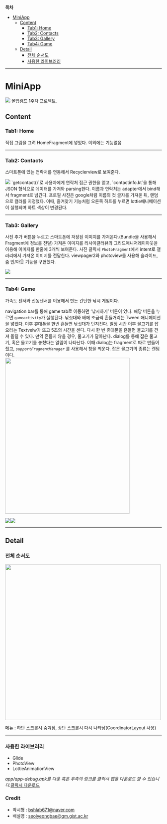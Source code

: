 **목차** 
- [MiniApp](#miniapp)
  * [Content](#content)
    + [Tab1: Home](#tab1--home)
    + [Tab2: Contacts](#tab2--contacts)
    + [Tab3: Gallery](#tab3--gallery)
    + [Tab4: Game](#tab4--game)
  * [Detail](#detail)
    + [전체 순서도](#------)
    + [사용한 라이브러리](#---------)


   
---
# MiniApp
<img src="./files/miniapplogo.png"/>
몰입캠프 1주차 프로젝트.

## Content

### Tab1: Home

직접 그림을 그려 HomeFragment에 넣었다. 이외에는 기능없음

---

### Tab2: Contacts


스마트폰에 있는 연락처를 연동해서 Recyclerview로 보여준다.   

<img src="https://user-images.githubusercontent.com/77565951/148031983-45f953af-de12-4b9d-b875-5c0d9c8bb648.gif" />   
`getcontact()`로 사용자에게 연락처 접근 권한을 얻고, `contactinfo.kt`을 통해 JSON 형식으로 데이터를 가져와 parsing한다. 이름과 연락처는 adapter에서 bind해서 fragment로 넘긴다. 프로필 사진은 google처럼 이름의 첫 글자를 가져온 뒤, 랜덤으로 컬러를 지정했다. 이때, 즐겨찾기 기능처럼 오른쪽 하트를 누르면 lottie애니메이션이 실행되며 하트 색상이 변경된다.

---

### Tab3: Gallery

사진 추가 버튼을 누르고 스마트폰에 저장된 이미지를 가져온다.(Bundle을 사용해서 Fragment에 정보를 전달)
가져온 이미지를 리사이클러뷰의 그리드매니저레이아웃을 이용해 이미지를 한줄에 3개씩 보여준다.
사진 클릭시 `PhotoFragment`에서 intent로 갤러리에서 가져온 이미지를 전달한다. viewpager2와 photoview를 사용해 슬라이드, 줌 인/아웃 기능을 구현했다.   

<img src="https://user-images.githubusercontent.com/77565951/148003792-34658228-c9c8-46f8-9162-7dd76c4cd64e.gif"/>

---

### Tab4: Game

가속도 센서와 진동센서를 이용해서 만든 간단한 낚시 게임이다.

navigation bar를 통해 game tab로 이동하면 ‘낚시하기’ 버튼이 있다. 해당 버튼을 누르면 `gameactivity`가 실행된다. 낚싯대와 배에 조금씩 흔들거리는 Tween 애니메이션을 넣었다. 이후 휴대폰을 한번 흔들면 낚싯대가 던져진다. 일정 시간 이후 물고기를 잡으라는 Textveiw가 뜨고 5초의 시간을 센다. 다시 한 번 휴대폰을 흔들면 물고기를 건져 올릴 수 있다. 만약 흔들지 않을 경우, 물고기가 달아난다. dialog를 통해 잡은 물고기, 혹은 물고기를 놓쳤다는 알림이 나타난다. 이때 dialog는 fragment로 따로 만들어줬고, *`supportFragmentManager`* 를 사용해서 창을 띄운다. 잡은 물고기의 종류는 랜덤이다.   
<img src="./files/game.png" width = "400" height="500"/>   

<img src="https://user-images.githubusercontent.com/77565951/148007584-b501974d-41f2-48f5-8a65-83747c73e4d1.gif"/><img src="https://user-images.githubusercontent.com/77565951/148007625-130e7725-9ab8-47b4-b73d-b8b96e9375ae.gif"/>

---

## Detail

### 전체 순서도
<img src="./files/flowchart.png" width="500" height="500"/>

메뉴 : 하단 스크롤시 숨겨짐, 상단 스크롤시 다시 나타남(CoordinatorLayout 사용)

---

### 사용한 라이브러리

- Glide
- PhotoView
- LottieAnimationView

*app/app-debug.apk를 다운 혹은 우측의 링크를 클릭시 앱을 다운로드 할 수 있습니다.*[클릭시 다운로드](https://github.com/sihyeong671/MiniApp/raw/main/app/app-debug.apk)

### Credit
- 박시형 : bshlab671@naver.com
- 배설영 : seolyeongbae@gm.gist.ac.kr
